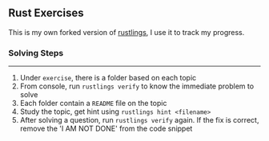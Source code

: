 ## Rust Exercises

This is my own forked version of [rustlings](https://github.com/rust-lang/rustlings), I use it to track my progress.

### Solving Steps
---

1. Under `exercise`, there is a folder based on each topic
2. From console, run `rustlings verify` to know the immediate problem to solve
3. Each folder contain a `README` file on the topic
4. Study the topic, get hint using `rustlings hint <filename>`
5. After solving a question, run `rustlings verify` again. If the fix is correct, remove the 'I AM NOT DONE' from the code snippet